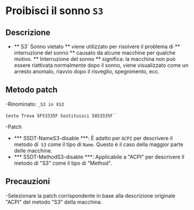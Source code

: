 # Proibisci il sonno `S3`

## Descrizione

- ** S3` Sonno vietato ** viene utilizzato per risolvere il problema di ** interruzione del sonno ** causato da alcune macchine per qualche motivo. ** Interruzione del sonno ** significa: la macchina non può essere riattivata normalmente dopo il sonno, viene visualizzato come un arresto anomalo, riavvio dopo il risveglio, spegnimento, ecc.

## Metodo patch

-Rinominato: `_S3 in XS3`

   `` testo
   Trova 5F53335F
   Sostituisci 5853335F
   `` `

-Patch
   - *** SSDT-NameS3-disable ***: È adatto per `ACPI` per descrivere il metodo di` S3` come il tipo di `Name`. Questo è il caso della maggior parte delle macchine.
   - *** SSDT-MethodS3-disable ***: Applicabile a "ACPI" per descrivere il metodo di "S3" come il tipo di "Method".

## Precauzioni

-Selezionare la patch corrispondente in base alla descrizione originale "ACPI" del metodo "S3" della macchina.
